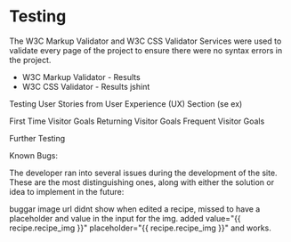 # Testing 

The W3C Markup Validator and W3C CSS Validator Services were used to validate every page of the project to ensure there were no syntax errors in the project.

* W3C Markup Validator - Results
* W3C CSS Validator - Results
jshint

Testing User Stories from User Experience (UX) Section (se ex)

First Time Visitor Goals
Returning Visitor Goals
Frequent Visitor Goals

Further Testing

Known Bugs:

The developer ran into several issues during the development of the site. These are the most distinguishing ones, along with either the solution or idea to implement in the future:

buggar 
image url didnt show when edited a recipe, missed to have a placeholder and value in the input for the img. added value="{{ recipe.recipe_img }}"
﻿placeholder="{{ recipe.recipe_img }}" and works. 

